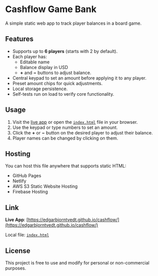 # Cashflow Game Bank

A simple static web app to track player balances in a board game.

## Features
- Supports up to **6 players** (starts with 2 by default).
- Each player has:
  - Editable name
  - Balance display in USD
  - **+** and **−** buttons to adjust balance.
- Central keypad to set an amount before applying it to any player.
- Preset amount chips for quick adjustments.
- Local storage persistence.
- Self-tests run on load to verify core functionality.

## Usage
1. Visit the [live app](https://edgarbjorntvedt.github.io/cashflow/) or open the [`index.html`](./index.html) file in 
   your browser.
2. Use the keypad or type numbers to set an amount.
3. Click the **+** or **−** button on the desired player to adjust their balance.
4. Player names can be changed by clicking on them.

## Hosting
You can host this file anywhere that supports static HTML:
- GitHub Pages
- Netlify
- AWS S3 Static Website Hosting
- Firebase Hosting

## Link
**Live App**: [https://edgarbjorntvedt.github.io/cashflow/](https://edgarbjorntvedt.github.io/cashflow/)

Local file: [`index.html`](./index.html)

## License
This project is free to use and modify for personal or non-commercial purposes.
